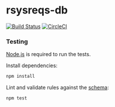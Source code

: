 # rsysreqs-db

[![Build Status](https://travis-ci.org/glin/rsysreqs-db.svg?branch=master)](https://travis-ci.org/glin/rsysreqs-db)
[![CircleCI](https://circleci.com/gh/glin/rsysreqs-db.svg?style=svg)](https://circleci.com/gh/glin/rsysreqs-db)

### Testing

[Node.js](https://nodejs.org/) is required to run the tests.

Install dependencies:

```sh
npm install
```

Lint and validate rules against the [schema](schema.json):

```sh
npm test
```
